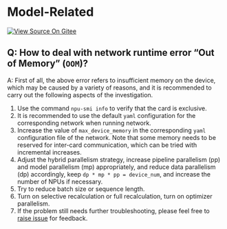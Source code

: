# Model-Related

[![View Source On Gitee](https://mindspore-website.obs.cn-north-4.myhuaweicloud.com/website-images/r2.4.0/resource/_static/logo_source_en.svg)](https://gitee.com/mindspore/docs/blob/r2.4.0/docs/mindformers/docs/source_en/faq/model_related.md)

## Q: How to deal with network runtime error “Out of Memory” (`OOM`)?

A: First of all, the above error refers to insufficient memory on the device, which may be caused by a variety of reasons, and it is recommended to carry out the following aspects of the investigation.

1. Use the command `npu-smi info` to verify that the card is exclusive.
2. It is recommended to use the default `yaml` configuration for the corresponding network when running network.
3. Increase the value of `max_device_memory` in the corresponding `yaml` configuration file of the network. Note that some memory needs to be reserved for inter-card communication, which can be tried with incremental increases.
4. Adjust the hybrid parallelism strategy, increase pipeline parallelism (pp) and model parallelism (mp) appropriately, and reduce data parallelism (dp) accordingly, keep `dp * mp * pp = device_num`, and increase the number of NPUs if necessary.
5. Try to reduce batch size or sequence length.
6. Turn on selective recalculation or full recalculation, turn on optimizer parallelism.
7. If the problem still needs further troubleshooting, please feel free to [raise issue](https://gitee.com/mindspore/mindformers/issues) for feedback.

<br/>